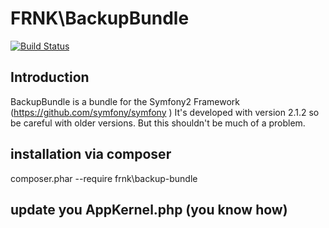 # FRNK\BackupBundle

[![Build Status](https://travis-ci.org/hanken/FRNKBackupBundle.png)](https://travis-ci.org/hanken/FRNKBackupBundle)
## Introduction
BackupBundle is a bundle for the Symfony2 Framework (https://github.com/symfony/symfony )
It's developed with version 2.1.2 so be careful with older versions. But this shouldn't be much of a problem. 

## installation via composer
composer.phar --require frnk\backup-bundle

## update you AppKernel.php (you know how) 

